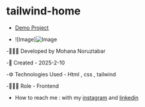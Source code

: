 # tailwind-home
- [Demo Project](https://mohananoruztabar.github.io/tailwind-home/index1.html)

- ![Image]![Image](https://github.com/user-attachments/assets/eb304cb2-9ba4-4a72-aef9-0fa6fc3e3b52)

-🙋🏽‍♀️ Developed by Mohana Noruztabar

-📅 Created - 2025-2-10

-⚙ Technologies Used - Html , css , tailwind 

-👩🏽‍💻 Role - Frontend

- How to reach me : with my [instagram](https://www.instagram.com/mohananoruztabar_web?igsh=MW00ZjVxanA3Z3N2Zg%3D%3D&utm_source=qr) and [linkedin](https://www.linkedin.com/in/mohana-noruztabar-2477b2349?utm_source=share&utm_campaign=share_via&utm_content=profile&utm_medium=ios_app)

